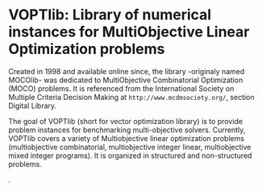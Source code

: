 VOPTlib: Library of numerical instances for MultiObjective Linear Optimization problems
==
	
Created in 1998 and available online since, the library -originaly named MOCOlib- was dedicated to MultiObjective Combinatorial Optimization (MOCO) problems. 
It is referenced from the International Society on Multiple Criteria Decision Making at `http://www.mcdmsociety.org/`, section Digital Library.


The goal of VOPTlib (short for vector optimization library) is to provide problem instances for benchmarking multi-objective solvers.
Currently, VOPTlib covers a variety of Multiobjective linear optimization problems (multiobjective combinatorial, multiobjective integer linear, multiobjective mixed integer programs). 
It is organized in structured and non-structured problems.

. 



